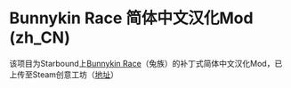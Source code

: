 # Bunnykin Race 简体中文汉化Mod (zh_CN)
该项目为Starbound上[Bunnykin Race](https://steamcommunity.com/sharedfiles/filedetails/?id=732452461)（兔族）的补丁式简体中文汉化Mod，已上传至Steam创意工坊（[地址](https://steamcommunity.com/sharedfiles/filedetails/?id=2375851701)）  
